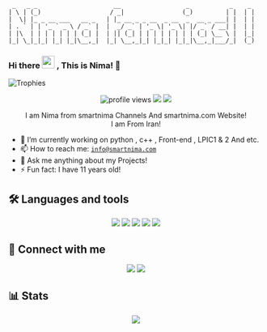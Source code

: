 ```
 _   _ _                     __                  _           _    _ 
| \ | (_)                   / _|                (_)         | |  | |
|  \| |_ _ __ ___   __ _   | |_ __ _ _ __  _ __  _  __ _ ___| |  | |
| . ` | | '_ ` _ \ / _` |  |  _/ _` | '_ \| '_ \| |/ _` / __| |  | |
| |\  | | | | | | | (_| |  | || (_| | | | | | | | | (_| \__ \ |  |_|
|_| \_|_|_| |_| |_|\__,_|  |_| \__,_|_| |_|_| |_|_|\__,_|___/_|  (_)
```

### Hi there <img src="https://raw.githubusercontent.com/MartinHeinz/MartinHeinz/master/wave.gif" width="25px"> , This is Nima! :rocket:

<img src="https://github-profile-trophy.vercel.app/?username=nimafanniasl&theme=onedark&margin-w=12&margin-h=10&column=7&no-frame=true" alt="Trophies" />

<p align="center">
  <img src="https://gpvc.arturio.dev/nimafanniasl" alt="profile views"> <img src="https://img.shields.io/github/followers/nimafanniasl"> <a href="https://smartnima.com"><img src="https://img.shields.io/badge/-Check%20out%20my%20website-D50000"></a>
</p>
<p align="center">
I am Nima from smartnima Channels And smartnima.com Website! <br>
I am From Iran!
</p>


- 🔭 I’m currently working on python , c++ , Front-end , LPIC1 & 2 And etc.
- 📫 How to reach me: [`info@smartnima.com`](mailto:info@smartnima.com)
- 💬 Ask me anything about my Projects!
- ⚡ Fun fact: I have 11 years old!

## 🛠️ Languages and tools
<p align="center">
<a href="https://www.w3.org/html"><img src="https://img.icons8.com/color/48/000000/html-5--v1.png"/></a>
<a href="https://www.linux.org"><img src="https://img.icons8.com/color/48/000000/linux--v1.png"/></a>
<a href="https://www.python.org"><img src="https://img.icons8.com/color/48/000000/python--v1.png"/></a>
<a href="https://www.cplusplus.com/"><img src="https://img.icons8.com/color/48/000000/c-plus-plus-logo.png"/></a>
<a href="https://wordpress.org/"><img src="https://img.icons8.com/color/48/000000/wordpress.png"/></a>

## 🔗 Connect with me
<p align="center">
<a href="https://t.me/Nima_fanniasl"><img src="https://img.icons8.com/fluency/50/000000/telegram-app.png"/></a>
 <a href="mailto:info@smartnima.com"><img src="https://img.icons8.com/external-bearicons-blue-bearicons/50/000000/external-email-essential-collection-bearicons-blue-bearicons.png"/></a>
</p>

 
## 📊 Stats
<p align="center">
<img src="https://github-readme-stats.vercel.app/api?username=nimafanniasl&count_private=true&include_all_commits=true&show_icons=true">
</p>
